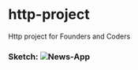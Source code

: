 # http-project
Http project for Founders and Coders

### Sketch: ![News-App](https://user-images.githubusercontent.com/82019270/154302320-4ce4f9b5-972c-49cf-99d5-b964057cec71.svg)

